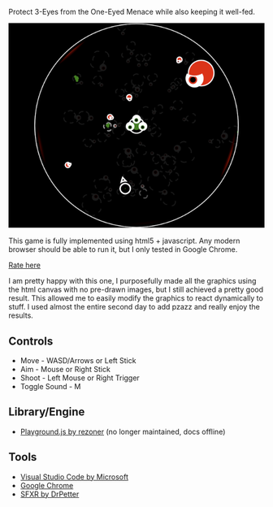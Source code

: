 Protect 3-Eyes from the One-Eyed Menace while also keeping it well-fed.

[![main screenshot](./screenshots/Main.png)](https://rialgar.github.io/LD46/index.html)

This game is fully implemented using html5 + javascript. Any modern browser should be able to run it, but I only tested in Google Chrome.

[Rate here](https://ldjam.com/users/rialgar/games)

I am pretty happy with this one, I purposefully made all the graphics using the html canvas with no pre-drawn images, but I still achieved a pretty good result. This allowed me to easily modify the graphics to react dynamically to stuff. I used almost the entire second day to add pzazz and really enjoy the results.

## Controls
- Move - WASD/Arrows or Left Stick
- Aim - Mouse or Right Stick
- Shoot - Left Mouse or Right Trigger
- Toggle Sound - M

## Library/Engine
- [Playground.js by rezoner](https://github.com/rezoner/playground) (no longer maintained, docs offline)

## Tools
- [Visual Studio Code by Microsoft](https://code.visualstudio.com/)
- [Google Chrome](https://www.google.com/intl/de_de/chrome/)
- [SFXR by DrPetter](http://www.drpetter.se/project_sfxr.html)